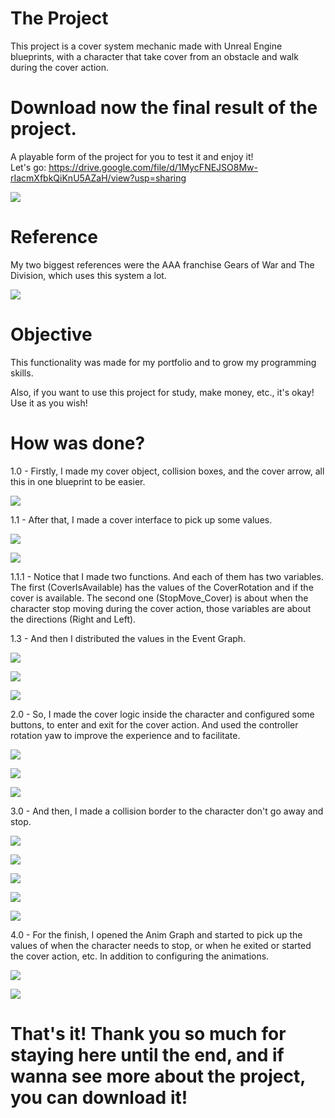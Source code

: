 # The Project

This project is a cover system mechanic made with Unreal Engine blueprints, with a character that take cover from an obstacle and walk during the cover action.
# Download now the final result of the project.
A playable form of the project for you to test it and enjoy it! \
Let's go: https://drive.google.com/file/d/1MycFNEJSO8Mw-rIacmXfbkQiKnU5AZaH/view?usp=sharing

![](https://github.com/KaykyDeSouzaDias/Cover-System-Unreal-Blueprint/blob/main/Images%20and%20GIFs/CoverSystem_GameplayGIF.gif)

# Reference

My two biggest references were the AAA franchise Gears of War and The Division, which uses this system a lot.

![](https://github.com/KaykyDeSouzaDias/Cover-System-Unreal-Blueprint/blob/main/Images%20and%20GIFs/CoverSystemGIF_Example.gif)

# Objective
This functionality was made for my portfolio and to grow my programming skills.

Also, if you want to use this project for study, make money, etc., it's okay! Use it as you wish!

# How was done?

1.0 - Firstly, I made my cover object, collision boxes, and the cover arrow, all this in one blueprint to be easier.

![](https://github.com/KaykyDeSouzaDias/Cover-System-Unreal-Blueprint/blob/main/Images%20and%20GIFs/IMG06.JPG)

  1.1 - After that, I made a cover interface to pick up some values.
  
  ![](https://github.com/KaykyDeSouzaDias/Cover-System-Unreal-Blueprint/blob/main/Images%20and%20GIFs/IMG01.JPG)
  
  ![](https://github.com/KaykyDeSouzaDias/Cover-System-Unreal-Blueprint/blob/main/Images%20and%20GIFs/IMG02.JPG)
  
  1.1.1 - Notice that I made two functions. And each of them has two variables. The first (CoverIsAvailable) has the values of the CoverRotation and if the cover is available. The second one (StopMove_Cover) is about when the character stop moving during the cover action, those variables are about the directions (Right and Left).
  
  1.3 - And then I distributed the values in the Event Graph.
  
  ![](https://github.com/KaykyDeSouzaDias/Cover-System-Unreal-Blueprint/blob/main/Images%20and%20GIFs/IMG03.JPG)
  
  ![](https://github.com/KaykyDeSouzaDias/Cover-System-Unreal-Blueprint/blob/main/Images%20and%20GIFs/IMG04.JPG)
  
  ![](https://github.com/KaykyDeSouzaDias/Cover-System-Unreal-Blueprint/blob/main/Images%20and%20GIFs/IMG05.JPG)

2.0 - So, I made the cover logic inside the character and configured some buttons, to enter and exit for the cover action. And used the controller rotation yaw to improve the experience and to facilitate.

![](https://github.com/KaykyDeSouzaDias/Cover-System-Unreal-Blueprint/blob/main/Images%20and%20GIFs/IMG07.JPG)

![](https://github.com/KaykyDeSouzaDias/Cover-System-Unreal-Blueprint/blob/main/Images%20and%20GIFs/IMG08.JPG)

![](https://github.com/KaykyDeSouzaDias/Cover-System-Unreal-Blueprint/blob/main/Images%20and%20GIFs/IMG09.JPG)

3.0 - And then, I made a collision border to the character don't go away and stop.

![](https://github.com/KaykyDeSouzaDias/Cover-System-Unreal-Blueprint/blob/main/Images%20and%20GIFs/IMG10.JPG)

![](https://github.com/KaykyDeSouzaDias/Cover-System-Unreal-Blueprint/blob/main/Images%20and%20GIFs/IMG11.JPG)

![](https://github.com/KaykyDeSouzaDias/Cover-System-Unreal-Blueprint/blob/main/Images%20and%20GIFs/IMG12.JPG)

![](https://github.com/KaykyDeSouzaDias/Cover-System-Unreal-Blueprint/blob/main/Images%20and%20GIFs/IMG13.JPG)

![](https://github.com/KaykyDeSouzaDias/Cover-System-Unreal-Blueprint/blob/main/Images%20and%20GIFs/IMG14.JPG)

4.0 - For the finish, I opened the Anim Graph and started to pick up the values of when the character needs to stop, or when he exited or started the cover action, etc. In addition to configuring the animations.

![](https://github.com/KaykyDeSouzaDias/Cover-System-Unreal-Blueprint/blob/main/Images%20and%20GIFs/IMG15.JPG)

![](https://github.com/KaykyDeSouzaDias/Cover-System-Unreal-Blueprint/blob/main/Images%20and%20GIFs/IMG16.JPG)

# That's it! Thank you so much for staying here until the end, and if wanna see more about the project, you can download it!
